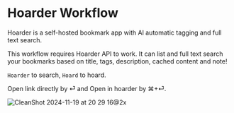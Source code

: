 # Hoarder Workflow

Hoarder is a self-hosted bookmark app with Al automatic tagging and full text search.

This workflow requires Hoarder API to work. It can list and full text search your bookmarks based on title, tags, description, cached content and note!

`Hoarder` to search, `Hoard` to hoard.

Open link directly by ⏎ and Open in hoarder by ⌘+⏎.

![CleanShot 2024-11-19 at 20 29 16@2x](https://github.com/user-attachments/assets/e6572257-d523-4566-89ed-156150921503)
